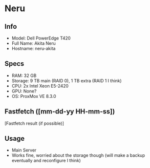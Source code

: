# Neru
## Info
- Model: Dell PowerEdge T420
- Full Name: Akita Neru
- Hostname: neru-akita

## Specs
- RAM: 32 GB
- Storage: 9 TB main (RAID 0), 1 TB extra (RAID 1 I think)
- CPU: 2x Intel Xeon E5-2420
- GPU: None?
- OS: ProxMox VE 8.3.0

## Fastfetch ([mm-dd-yy HH-mm-ss])
[Fastfetch result (if possible)]

## Usage
- Main Server
- Works fine, worried about the storage though (will make a backup eventually and reconfigure I think)